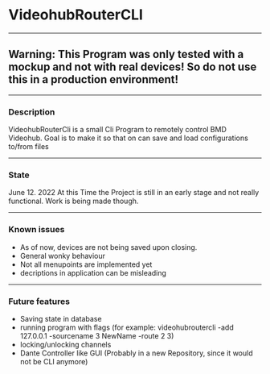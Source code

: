 # VideohubRouterCLI

---
## Warning: This Program was only tested with a mockup and not with real devices! So do not use this in a production environment!

---
### Description
VideohubRouterCli is a small Cli Program to remotely control BMD Videohub. Goal is to make it so that on can save and load configurations to/from files

---
### State
June 12. 2022 At this Time the Project is still in an early stage and not really functional. Work is being made though.

---
### Known issues
- As of now, devices are not being saved upon closing.
- General wonky behaviour
- Not all menupoints are implemented yet
- decriptions in application can be misleading

---
### Future features

- Saving state in database
- running program with flags (for example: videohubroutercli -add 127.0.0.1 -sourcename 3 NewName -route 2 3)
- locking/unlocking channels
- Dante Controller like GUI (Probably in a new Repository, since it would not be CLI anymore)

